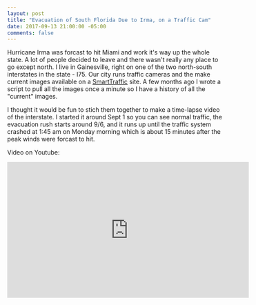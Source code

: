 ```yaml
---
layout: post
title: "Evacuation of South Florida Due to Irma, on a Traffic Cam"
date: 2017-09-13 21:00:00 -05:00
comments: false
---
```


Hurricane Irma was forcast to hit Miami and work it's way up the whole state. A lot of people decided to leave and there wasn't really any place to go except north. I live in Gainesville, right on one of the two north-south interstates in the state - I75. Our city runs traffic cameras and the make current images available on a [SmartTraffic](http://gac-smartraffic.com/) site. A few months ago I wrote a script to pull all the images once a minute so I have a history of all the "current" images.

I thought it would be fun to stich them together to make a time-lapse video of the interstate. I started it around Sept 1 so you can see normal traffic, the evacuation rush starts around 9/6, and it runs up until the traffic system crashed at 1:45 am on Monday morning which is about 15 minutes after the peak winds were forcast to hit.

Video on Youtube:

<iframe width="560" height="315" src="https://www.youtube-nocookie.com/embed/u1P1jwD-Hts" frameborder="0" allowfullscreen></iframe>

